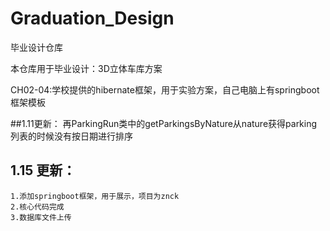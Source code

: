 # Graduation_Design
毕业设计仓库

本仓库用于毕业设计：3D立体车库方案  

CH02-04:学校提供的hibernate框架，用于实验方案，自己电脑上有springboot框架模板

##1.11更新： 
    再ParkingRun类中的getParkingsByNature从nature获得parking列表的时候没有按日期进行排序  
 
## 1.15 更新：
    1.添加springboot框架，用于展示，项目为znck
    2.核心代码完成
    3.数据库文件上传  